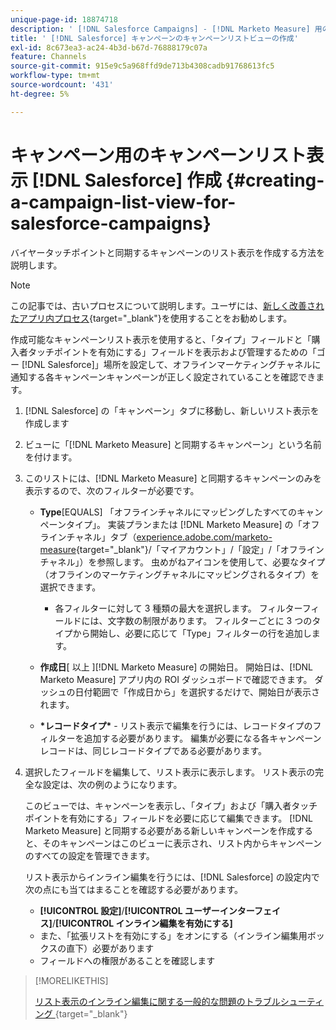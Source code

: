 ```yaml
---
unique-page-id: 18874718
description: ' [!DNL Salesforce Campaigns] - [!DNL Marketo Measure] 用のキャンペーンリスト表示の作成'
title: ' [!DNL Salesforce] キャンペーンのキャンペーンリストビューの作成'
exl-id: 8c673ea3-ac24-4b3d-b67d-76888179c07a
feature: Channels
source-git-commit: 915e9c5a968ffd9de713b4308cadb91768613fc5
workflow-type: tm+mt
source-wordcount: '431'
ht-degree: 5%

---
```


# キャンペーン用のキャンペーンリスト表示 [!DNL Salesforce] 作成 {#creating-a-campaign-list-view-for-salesforce-campaigns}

バイヤータッチポイントと同期するキャンペーンのリスト表示を作成する方法を説明します。

>[!NOTE]
>
>この記事では、古いプロセスについて説明します。ユーザには、[新しく改善されたアプリ内プロセス](/help/channel-tracking-and-setup/offline-channels/custom-campaign-sync.md){target="_blank"}を使用することをお勧めします。

作成可能なキャンペーンリスト表示を使用すると、「タイプ」フィールドと「購入者タッチポイントを有効にする」フィールドを表示および管理するための「ゴー [!DNL Salesforce]」場所を設定して、オフラインマーケティングチャネルに通知する各キャンペーンキャンペーンが正しく設定されていることを確認できます。

1. [!DNL Salesforce] の「キャンペーン」タブに移動し、新しいリスト表示を作成します
1. ビューに「[!DNL Marketo Measure] と同期するキャンペーン」という名前を付けます。
1. このリストには、[!DNL Marketo Measure] と同期するキャンペーンのみを表示するので、次のフィルターが必要です。

   * **Type**&#x200B;[EQUALS] 「オフラインチャネルにマッピングしたすべてのキャンペーンタイプ」。 実装プランまたは [!DNL Marketo Measure] の「オフラインチャネル」タブ（[experience.adobe.com/marketo-measure](https://experience.adobe.com/marketo-measure?lang=ja){target="_blank"}/「マイアカウント」/「設定」/「オフラインチャネル」）を参照します。 虫めがねアイコンを使用して、必要なタイプ（オフラインのマーケティングチャネルにマッピングされるタイプ）を選択できます。

      * 各フィルターに対して 3 種類の最大を選択します。 フィルターフィールドには、文字数の制限があります。 フィルターごとに 3 つのタイプから開始し、必要に応じて「Type」フィルターの行を追加します。

   * **作成日**&#x200B;[ 以上 ][!DNL Marketo Measure] の開始日。 開始日は、[!DNL Marketo Measure] アプリ内の ROI ダッシュボードで確認できます。 ダッシュの日付範囲で「作成日から」を選択するだけで、開始日が表示されます。
   * **&#42;レコードタイプ&#42;** - リスト表示で編集を行うには、レコードタイプのフィルターを追加する必要があります。 編集が必要になる各キャンペーンレコードは、同じレコードタイプである必要があります。

1. 選択したフィールドを編集して、リスト表示に表示します。 リスト表示の完全な設定は、次の例のようになります。

   このビューでは、キャンペーンを表示し、「タイプ」および「購入者タッチポイントを有効にする」フィールドを必要に応じて編集できます。 [!DNL Marketo Measure] と同期する必要がある新しいキャンペーンを作成すると、そのキャンペーンはこのビューに表示され、リスト内からキャンペーンのすべての設定を管理できます。

   リスト表示からインライン編集を行うには、[!DNL Salesforce] の設定内で次の点にも当てはまることを確認する必要があります。

   * **[!UICONTROL 設定]**/**[!UICONTROL ユーザーインターフェイス]**/**[!UICONTROL インライン編集を有効にする]**
   * また、「拡張リストを有効にする」をオンにする（インライン編集用ボックスの直下）必要があります
   * フィールドへの権限があることを確認します

>[!MORELIKETHIS]
>
>[ リスト表示のインライン編集に関する一般的な問題のトラブルシューティング ](http://help.salesforce.com/articleView?id=000003911&amp;language=en_US&amp;type=1){target="_blank"}

